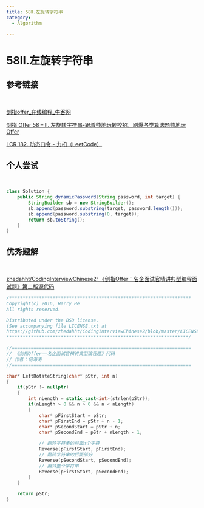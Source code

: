 ```yaml
---
title: 58Ⅱ.左旋转字符串
category:
  - Algorithm

---
```


# 58Ⅱ.左旋转字符串

## 参考链接

<br/>

[剑指offer_在线编程_牛客网](https://www.nowcoder.com/exam/oj/ta?page=2&tpId=13&type=265)

[剑指 Offer 58 – II. 左旋转字符串-跟着帅地玩转校招，刷爆各类算法题帅地玩Offer](https://www.playoffer.cn/629.html)

[LCR 182. 动态口令 - 力扣（LeetCode）](https://leetcode.cn/problems/zuo-xuan-zhuan-zi-fu-chuan-lcof/description/)



## 个人尝试

<br/>

```java
class Solution {
    public String dynamicPassword(String password, int target) {
        StringBuilder sb = new StringBuilder();
        sb.append(password.substring(target, password.length()));
        sb.append(password.substring(0, target));
        return sb.toString();
    }
}
```



## 优秀题解

<br/>

[zhedahht/CodingInterviewChinese2: 《剑指Offer：名企面试官精讲典型编程面试题》第二版源代码](https://github.com/zhedahht/CodingInterviewChinese2)

```c++
/*******************************************************************
Copyright(c) 2016, Harry He
All rights reserved.

Distributed under the BSD license.
(See accompanying file LICENSE.txt at
https://github.com/zhedahht/CodingInterviewChinese2/blob/master/LICENSE.txt)
*******************************************************************/

//==================================================================
// 《剑指Offer——名企面试官精讲典型编程题》代码
// 作者：何海涛
//==================================================================

char* LeftRotateString(char* pStr, int n)
{
    if(pStr != nullptr)
    {
        int nLength = static_cast<int>(strlen(pStr));
        if(nLength > 0 && n > 0 && n < nLength)
        {
            char* pFirstStart = pStr;
            char* pFirstEnd = pStr + n - 1;
            char* pSecondStart = pStr + n;
            char* pSecondEnd = pStr + nLength - 1;

            // 翻转字符串的前面n个字符
            Reverse(pFirstStart, pFirstEnd);
            // 翻转字符串的后面部分
            Reverse(pSecondStart, pSecondEnd);
            // 翻转整个字符串
            Reverse(pFirstStart, pSecondEnd);
        }
    }

    return pStr;
}
```

